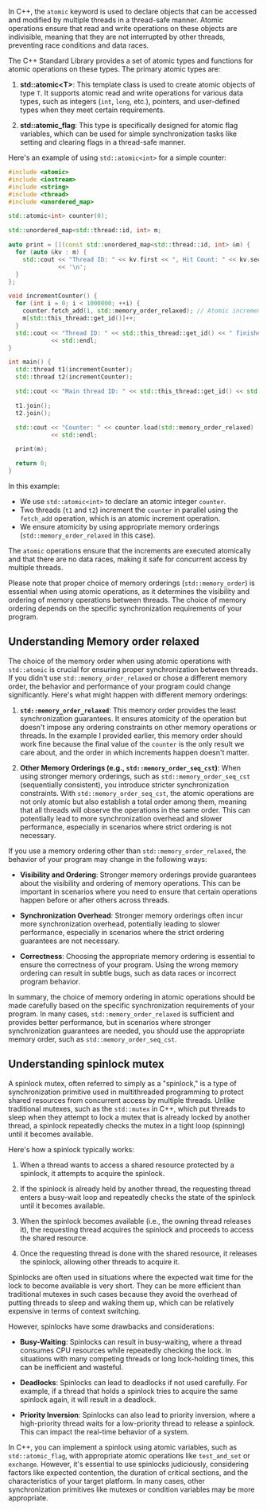 In C++, the `atomic` keyword is used to declare objects that can be accessed and modified by multiple threads in a thread-safe manner. Atomic operations ensure that read and write operations on these objects are indivisible, meaning that they are not interrupted by other threads, preventing race conditions and data races.

The C++ Standard Library provides a set of atomic types and functions for atomic operations on these types. The primary atomic types are:

1. **std::atomic\<T\>**: This template class is used to create atomic objects of type `T`. It supports atomic read and write operations for various data types, such as integers (`int`, `long`, etc.), pointers, and user-defined types when they meet certain requirements.

2. **std::atomic_flag**: This type is specifically designed for atomic flag variables, which can be used for simple synchronization tasks like setting and clearing flags in a thread-safe manner.

Here's an example of using `std::atomic<int>` for a simple counter:

```cpp
#include <atomic>
#include <iostream>
#include <string>
#include <thread>
#include <unordered_map>

std::atomic<int> counter(0);

std::unordered_map<std::thread::id, int> m;

auto print = [](const std::unordered_map<std::thread::id, int> &m) {
  for (auto &kv : m) {
    std::cout << "Thread ID: " << kv.first << ", Hit Count: " << kv.second
              << '\n';
  }
};

void incrementCounter() {
  for (int i = 0; i < 1000000; ++i) {
    counter.fetch_add(1, std::memory_order_relaxed); // Atomic increment
    m[std::this_thread::get_id()]++;
  }
  std::cout << "Thread ID: " << std::this_thread::get_id() << " finished."
            << std::endl;
}

int main() {
  std::thread t1(incrementCounter);
  std::thread t2(incrementCounter);

  std::cout << "Main thread ID: " << std::this_thread::get_id() << std::endl;

  t1.join();
  t2.join();

  std::cout << "Counter: " << counter.load(std::memory_order_relaxed)
            << std::endl;

  print(m);

  return 0;
}

```

In this example:

- We use `std::atomic<int>` to declare an atomic integer `counter`.
- Two threads (`t1` and `t2`) increment the `counter` in parallel using the `fetch_add` operation, which is an atomic increment operation.
- We ensure atomicity by using appropriate memory orderings (`std::memory_order_relaxed` in this case).

The `atomic` operations ensure that the increments are executed atomically and that there are no data races, making it safe for concurrent access by multiple threads.

Please note that proper choice of memory orderings (`std::memory_order`) is essential when using atomic operations, as it determines the visibility and ordering of memory operations between threads. The choice of memory ordering depends on the specific synchronization requirements of your program.

## Understanding Memory order relaxed
The choice of the memory order when using atomic operations with `std::atomic` is crucial for ensuring proper synchronization between threads. If you didn't use `std::memory_order_relaxed` or chose a different memory order, the behavior and performance of your program could change significantly. Here's what might happen with different memory orderings:

1. **`std::memory_order_relaxed`**: This memory order provides the least synchronization guarantees. It ensures atomicity of the operation but doesn't impose any ordering constraints on other memory operations or threads. In the example I provided earlier, this memory order should work fine because the final value of the `counter` is the only result we care about, and the order in which increments happen doesn't matter.

2. **Other Memory Orderings (e.g., `std::memory_order_seq_cst`)**: When using stronger memory orderings, such as `std::memory_order_seq_cst` (sequentially consistent), you introduce stricter synchronization constraints. With `std::memory_order_seq_cst`, the atomic operations are not only atomic but also establish a total order among them, meaning that all threads will observe the operations in the same order. This can potentially lead to more synchronization overhead and slower performance, especially in scenarios where strict ordering is not necessary.

If you use a memory ordering other than `std::memory_order_relaxed`, the behavior of your program may change in the following ways:

- **Visibility and Ordering**: Stronger memory orderings provide guarantees about the visibility and ordering of memory operations. This can be important in scenarios where you need to ensure that certain operations happen before or after others across threads.

- **Synchronization Overhead**: Stronger memory orderings often incur more synchronization overhead, potentially leading to slower performance, especially in scenarios where the strict ordering guarantees are not necessary.

- **Correctness**: Choosing the appropriate memory ordering is essential to ensure the correctness of your program. Using the wrong memory ordering can result in subtle bugs, such as data races or incorrect program behavior.

In summary, the choice of memory ordering in atomic operations should be made carefully based on the specific synchronization requirements of your program. In many cases, `std::memory_order_relaxed` is sufficient and provides better performance, but in scenarios where stronger synchronization guarantees are needed, you should use the appropriate memory order, such as `std::memory_order_seq_cst`.

## Understanding spinlock mutex
A spinlock mutex, often referred to simply as a "spinlock," is a type of synchronization primitive used in multithreaded programming to protect shared resources from concurrent access by multiple threads. Unlike traditional mutexes, such as the `std::mutex` in C++, which put threads to sleep when they attempt to lock a mutex that is already locked by another thread, a spinlock repeatedly checks the mutex in a tight loop (spinning) until it becomes available.

Here's how a spinlock typically works:

1. When a thread wants to access a shared resource protected by a spinlock, it attempts to acquire the spinlock.

2. If the spinlock is already held by another thread, the requesting thread enters a busy-wait loop and repeatedly checks the state of the spinlock until it becomes available.

3. When the spinlock becomes available (i.e., the owning thread releases it), the requesting thread acquires the spinlock and proceeds to access the shared resource.

4. Once the requesting thread is done with the shared resource, it releases the spinlock, allowing other threads to acquire it.

Spinlocks are often used in situations where the expected wait time for the lock to become available is very short. They can be more efficient than traditional mutexes in such cases because they avoid the overhead of putting threads to sleep and waking them up, which can be relatively expensive in terms of context switching.

However, spinlocks have some drawbacks and considerations:

- **Busy-Waiting**: Spinlocks can result in busy-waiting, where a thread consumes CPU resources while repeatedly checking the lock. In situations with many competing threads or long lock-holding times, this can be inefficient and wasteful.

- **Deadlocks**: Spinlocks can lead to deadlocks if not used carefully. For example, if a thread that holds a spinlock tries to acquire the same spinlock again, it will result in a deadlock.

- **Priority Inversion**: Spinlocks can also lead to priority inversion, where a high-priority thread waits for a low-priority thread to release a spinlock. This can impact the real-time behavior of a system.

In C++, you can implement a spinlock using atomic variables, such as `std::atomic_flag`, with appropriate atomic operations like `test_and_set` or `exchange`. However, it's essential to use spinlocks judiciously, considering factors like expected contention, the duration of critical sections, and the characteristics of your target platform. In many cases, other synchronization primitives like mutexes or condition variables may be more appropriate.

